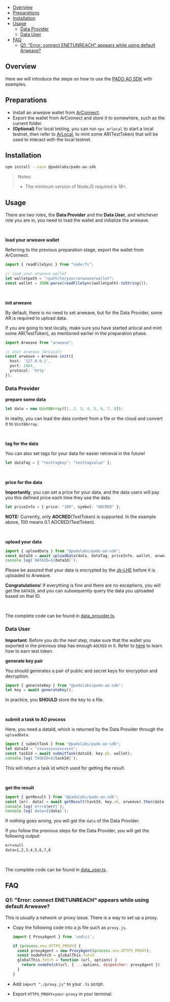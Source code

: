 
- [Overview](#overview)
- [Preparations](#preparations)
- [Installation](#installation)
- [Usage](#usage)
  - [Data Provider](#data-provider)
  - [Data User](#data-user)
- [FAQ](#faq)
  - [Q1: "Error: connect ENETUNREACH" appears while using default Arweave?](#q1-error-connect-enetunreach-appears-while-using-default-arweave)


## Overview

Here we will introduce the steps on how to use the [PADO AO SDK](https://docs.padolabs.org/ecosystem/ao/sdk) with examples.



## Preparations


- Install an arweave wallet from [ArConnect](https://www.arconnect.io/download).
- Export the wallet from ArConnect and store it to somewhere, such as the current folder.
- **(Optional)** For local testing, you can run `npx arlocal` to start a local testnet, then refer to [ArLocal](https://docs.arconnect.io/developer-tooling/arlocal-devtools), to mint some AR(TestToken) that will be used to interact with the local testnet.


## Installation


```sh
npm install --save @padolabs/pado-ao-sdk
```

> Notes:
>
> - The minimum version of NodeJS required is 18+.


## Usage

There are two roles, the **Data Provider** and the **Data User**, and whichever role you are in, you need to load the wallet and initialize the arweave. 


<br/>

**load your arweave wallet**

Referring to the previous preparation stage, export the wallet from ArConnect.

```ts
import { readFileSync } from "node:fs";

// load your arweave wallet
let walletpath = "/path/to/your/arweave/wallet";
const wallet = JSON.parse(readFileSync(walletpath).toString());
```


<br/>

**init arweave**

By default, there is no need to set arweave, but for the Data Provider, some AR is required to upload data.

If you are going to test locally, make sure you have started arlocal and mint some AR(TestToken), as mentioned earlier in the preparation phase.

```ts
import Arweave from "arweave";

// init arweave (ArLocal)
const arweave = Arweave.init({
  host: '127.0.0.1',
  port: 1984,
  protocol: 'http'
});
```


### Data Provider

**prepare some data**

```ts
let data = new Uint8Array([1, 2, 3, 4, 5, 6, 7, 8]);
```
In reality, you can load the data content from a file or the cloud and convert it to `Uint8Array`.

<br/>

**tag for the data**

You can also set tags for your data for easier retrieval in the future!

```ts
let dataTag = { "testtagkey": "testtagvalue" };
```

<br/>

**price for the data**

**Importantly**, you can set a price for your data, and the data users will pay you this defined price each time they use the data.

```ts
let priceInfo = { price: "100", symbol: "AOCRED" };
```

**NOTE:** Currently, only **AOCRED**(TestToken) is supported. In the example above, 100 means 0.1 AOCRED(TestToken).


<br/>

**upload your data**

```ts
import { uploadData } from "@padolabs/pado-ao-sdk";
const dataId = await uploadData(data, dataTag, priceInfo, wallet, arweave);
console.log(`DATAID=${dataId}`);
```

Please be assured that your data is encrypted by the [zk-LHE](https://github.com/pado-labs/threshold-zk-LHE) before it is uploaded to Arweave.

**Congratulations**! If everything is fine and there are no exceptions, you will get the `DATAID`, and you can subsequently query the data you uploaded based on that ID.

<br/>

The complete code can be found in [data_provider.ts](https://github.com/pado-labs/pado-ao-sdk/blob/main/src/demo/data_provider.ts).



### Data User

**Important**: Before you do the next step, make sure that the wallet you exported in the previous step has enough `AOCRED` in it. Refer to [here](https://cookbook_ao.g8way.io/welcome/testnet-info/cred-and-quests.html#how-do-i-earn-cred) to learn how to earn test token.

**generate key pair**

You should generates a pair of public and secret keys for encryption and decryption.

```ts
import { generateKey } from "@padolabs/pado-ao-sdk";
let key = await generateKey();
```
In practice, you **SHOULD** store the key to a file.

<br/>

**submit a task to AO process**

Here, you need a dataId, which is returned by the Data Provider through the `uploadData`.

```ts
import { submitTask } from "@padolabs/pado-ao-sdk";
let dataId = "xxxxxxxxxxxxxxxx";
const taskId = await submitTask(dataId, key.pk, wallet);
console.log(`TASKID=${taskId}`);
```

This will return a task id which used for getting the result.


<br/>

**get the result**

```ts
import { getResult } from "@padolabs/pado-ao-sdk";
const [err, data] = await getResult(taskId, key.sk, arweave).then(data => [null, data]).catch(err => [err, null]);
console.log(`err=${err}`);
console.log(`data=${data}`);
```

If nothing goes wrong, you will get the `data` of the Data Provider.

If you follow the previous steps for the Data Provider, you will get the following output:

```txt
err=null
data=1,2,3,4,5,6,7,8
```

<br/>

The complete code can be found in [data_user.ts](https://github.com/pado-labs/pado-ao-sdk/blob/main/src/demo/data_user.ts).


## FAQ

### Q1: "Error: connect ENETUNREACH" appears while using default Arweave?

This is usually a network or proxy issue. There is a way to set up a proxy.

- Copy the following code into a js file such as `proxy.js`.

  ```js
  import { ProxyAgent } from 'undici';

  if (process.env.HTTPS_PROXY) {
    const proxyAgent = new ProxyAgent(process.env.HTTPS_PROXY);
    const nodeFetch = globalThis.fetch
    globalThis.fetch = function (url, options) {
      return nodeFetch(url, { ...options, dispatcher: proxyAgent })
    }
  }
  ```
- Add `import "./proxy.js"` to your `.ts` script.
- Export `HTTPS_PROXY=your-proxy` in your terminal.


